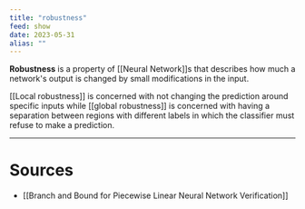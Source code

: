 ```yaml
---
title: "robustness"
feed: show
date: 2023-05-31
alias: ""
---
```


__Robustness__ is a property of [[Neural Network]]s that describes how much a network's output is changed by small modifications in the input. 

[[Local robustness]] is concerned with not changing the prediction around specific inputs while [[global robustness]] is concerned with having a separation between regions with different labels in which the classifier must refuse to make a prediction.

---

# Sources
- [[Branch and Bound for Piecewise Linear Neural Network Verification]]